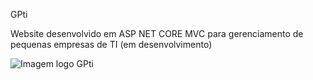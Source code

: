 GPti

Website desenvolvido em ASP NET CORE MVC para gerenciamento de pequenas empresas de TI (em desenvolvimento)


![Imagem logo GPti](https://github.com/marciocoelho31/gpti/blob/master/gepeti/gepeti/wwwroot/images/imagem-git.jpg)
